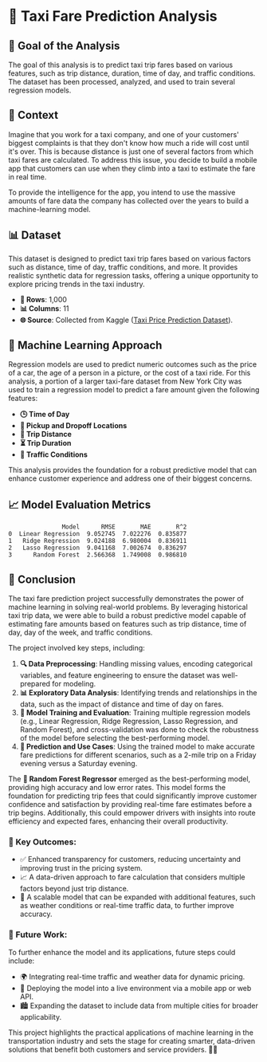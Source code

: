 # 🚖 Taxi Fare Prediction Analysis

## 🎯 Goal of the Analysis
The goal of this analysis is to predict taxi trip fares based on various features, such as trip distance, duration, time of day, and traffic conditions. The dataset has been processed, analyzed, and used to train several regression models.

## 📌 Context
Imagine that you work for a taxi company, and one of your customers' biggest complaints is that they don't know how much a ride will cost until it's over. This is because distance is just one of several factors from which taxi fares are calculated. To address this issue, you decide to build a mobile app that customers can use when they climb into a taxi to estimate the fare in real time. 

To provide the intelligence for the app, you intend to use the massive amounts of fare data the company has collected over the years to build a machine-learning model.

## 📊 Dataset
This dataset is designed to predict taxi trip fares based on various factors such as distance, time of day, traffic conditions, and more. It provides realistic synthetic data for regression tasks, offering a unique opportunity to explore pricing trends in the taxi industry. 

- **📄 Rows**: 1,000
- **📊 Columns**: 11
- **🌐 Source**: Collected from Kaggle ([Taxi Price Prediction Dataset](https://www.kaggle.com/datasets/denkuznetz/taxi-price-prediction)).

## 🤖 Machine Learning Approach
Regression models are used to predict numeric outcomes such as the price of a car, the age of a person in a picture, or the cost of a taxi ride. For this analysis, a portion of a larger taxi-fare dataset from New York City was used to train a regression model to predict a fare amount given the following features:
- **🕒 Time of Day**
- **📍 Pickup and Dropoff Locations**
- **📏 Trip Distance**
- **⏳ Trip Duration**
- **🚦 Traffic Conditions**

This analysis provides the foundation for a robust predictive model that can enhance customer experience and address one of their biggest concerns.

## 📈 Model Evaluation Metrics
```
               Model      RMSE       MAE       R^2
0  Linear Regression  9.052745  7.022276  0.835877
1   Ridge Regression  9.024188  6.980004  0.836911
2   Lasso Regression  9.041168  7.002674  0.836297
3      Random Forest  2.566368  1.749008  0.986810
```

## 🏁 Conclusion
The taxi fare prediction project successfully demonstrates the power of machine learning in solving real-world problems. By leveraging historical taxi trip data, we were able to build a robust predictive model capable of estimating fare amounts based on features such as trip distance, time of day, day of the week, and traffic conditions. 

The project involved key steps, including:
1. **🔍 Data Preprocessing**: Handling missing values, encoding categorical variables, and feature engineering to ensure the dataset was well-prepared for modeling.
2. **📊 Exploratory Data Analysis**: Identifying trends and relationships in the data, such as the impact of distance and time of day on fares.
3. **🧠 Model Training and Evaluation**: Training multiple regression models (e.g., Linear Regression, Ridge Regression, Lasso Regression, and Random Forest), and cross-validation was done to check the robustness of the model before selecting the best-performing model.
4. **🚖 Prediction and Use Cases**: Using the trained model to make accurate fare predictions for different scenarios, such as a 2-mile trip on a Friday evening versus a Saturday evening.

The **🌲 Random Forest Regressor** emerged as the best-performing model, providing high accuracy and low error rates. This model forms the foundation for predicting trip fees that could significantly improve customer confidence and satisfaction by providing real-time fare estimates before a trip begins. Additionally, this could empower drivers with insights into route efficiency and expected fares, enhancing their overall productivity.

### 🔑 Key Outcomes:
- ✅ Enhanced transparency for customers, reducing uncertainty and improving trust in the pricing system.
- 📈 A data-driven approach to fare calculation that considers multiple factors beyond just trip distance.
- 🔄 A scalable model that can be expanded with additional features, such as weather conditions or real-time traffic data, to further improve accuracy.

### 🚀 Future Work:
To further enhance the model and its applications, future steps could include:
- 🌍 Integrating real-time traffic and weather data for dynamic pricing.
- 📱 Deploying the model into a live environment via a mobile app or web API.
- 🏙️ Expanding the dataset to include data from multiple cities for broader applicability.

This project highlights the practical applications of machine learning in the transportation industry and sets the stage for creating smarter, data-driven solutions that benefit both customers and service providers. 🚖💡

